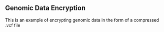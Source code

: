 ## Genomic Data Encryption

This is an example of encrypting genomic data in the form of a compressed .vcf file
